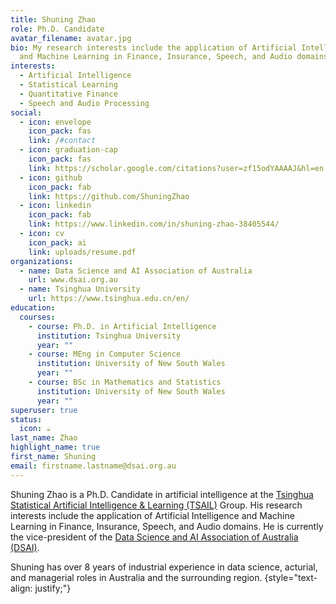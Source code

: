 ```yaml
---
title: Shuning Zhao
role: Ph.D. Candidate
avatar_filename: avatar.jpg
bio: My research interests include the application of Artificial Intelligence
  and Machine Learning in Finance, Insurance, Speech, and Audio domains.
interests:
  - Artificial Intelligence
  - Statistical Learning
  - Quantitative Finance
  - Speech and Audio Processing
social:
  - icon: envelope
    icon_pack: fas
    link: /#contact
  - icon: graduation-cap
    icon_pack: fas
    link: https://scholar.google.com/citations?user=zf15odYAAAAJ&hl=en
  - icon: github
    icon_pack: fab
    link: https://github.com/ShuningZhao
  - icon: linkedin
    icon_pack: fab
    link: https://www.linkedin.com/in/shuning-zhao-38405544/
  - icon: cv
    icon_pack: ai
    link: uploads/resume.pdf
organizations:
  - name: Data Science and AI Association of Australia
    url: www.dsai.org.au
  - name: Tsinghua University
    url: https://www.tsinghua.edu.cn/en/
education:
  courses:
    - course: Ph.D. in Artificial Intelligence
      institution: Tsinghua University
      year: ""
    - course: MEng in Computer Science
      institution: University of New South Wales
      year: ""
    - course: BSc in Mathematics and Statistics
      institution: University of New South Wales
      year: ""
superuser: true
status:
  icon: ☕️
last_name: Zhao
highlight_name: true
first_name: Shuning
email: firstname.lastname@dsai.org.au
---
```

Shuning Zhao is a Ph.D. Candidate in artificial intelligence at the [Tsinghua Statistical Artificial Intelligence & Learning (TSAIL)](https://ml.cs.tsinghua.edu.cn/) Group. His research interests include the application of Artificial Intelligence and Machine Learning in Finance, Insurance, Speech, and Audio domains. He is currently the vice-president of the [Data Science and AI Association of Australia (DSAI)](www.dsai.org.au).

Shuning has over 8 years of industrial experience in data science, acturial, and managerial roles in Australia and the surrounding region.
{style="text-align: justify;"}